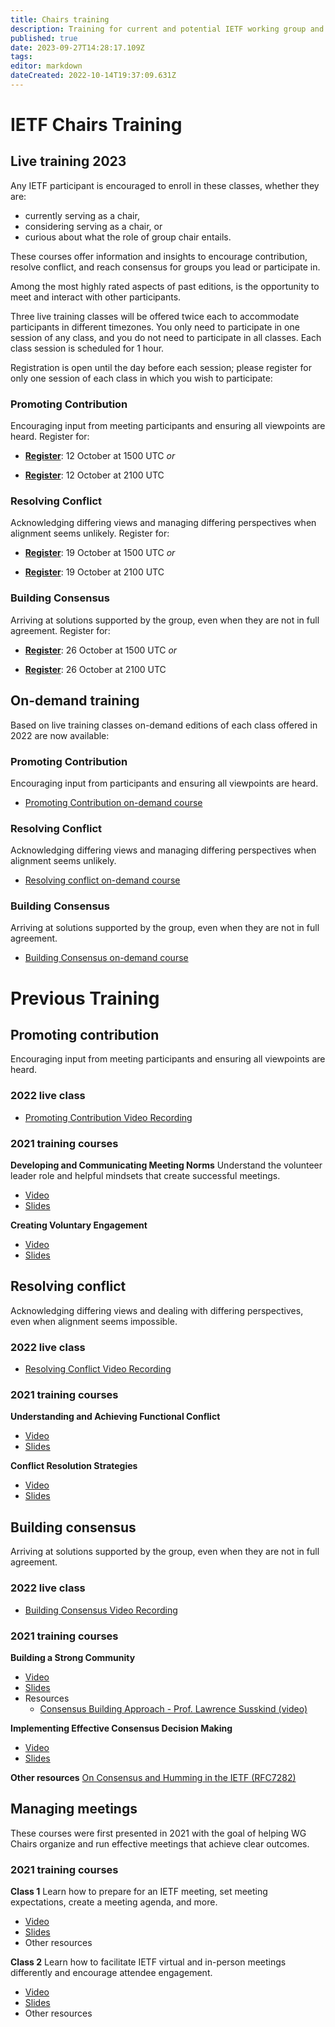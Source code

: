 ```yaml
---
title: Chairs training
description: Training for current and potential IETF working group and IRTF research group chairs and leadership
published: true
date: 2023-09-27T14:28:17.109Z
tags: 
editor: markdown
dateCreated: 2022-10-14T19:37:09.631Z
---
```


# IETF Chairs Training

## Live training 2023

Any IETF participant is encouraged to enroll in these classes, whether they are:
+ currently serving as a chair, 
+ considering serving as a chair, or 
+ curious about what the role of group chair entails.

These courses offer information and insights to encourage contribution, resolve conflict, and reach consensus for groups you lead or participate in. 

Among the most highly rated aspects of past editions, is the opportunity to meet and interact with other participants.


Three live training classes will be offered twice each to accommodate participants in different timezones. You only need to participate in one session of any class, and you do not need to participate in all classes. Each class session is scheduled for 1 hour.

Registration is open until the day before each session; please register for only one session of each class in which you wish to participate:

### Promoting Contribution
Encouraging input from meeting participants and ensuring all viewpoints are heard. Register for:

+ [**Register**](https://ietf.zoom.us/meeting/register/tZAlcOqhrjstGtPy-v2wdRsWNHcBdjvrpiuw): 12 October at 1500 UTC 
*or*

+  [**Register**](https://ietf.zoom.us/meeting/register/tZcsdeuqqTguE9RVi247r7y1KnkJCTEOSjcL): 12 October at 2100 UTC

### Resolving Conflict
Acknowledging differing views and managing differing perspectives when alignment seems unlikely. Register for:

+  [**Register**](https://ietf.zoom.us/meeting/register/tZMvceGqrzosGt0zTbhAm8NlUoQA_dNBfAc0): 19 October at 1500 UTC
*or*

+ [**Register**](https://ietf.zoom.us/meeting/register/tZYldeqtqT8sGtLE8KzgbvZx1e60DeVEWOim): 19 October at 2100 UTC

### Building Consensus
Arriving at solutions supported by the group, even when they are not in full agreement. Register for:

+ [**Register**](https://ietf.zoom.us/meeting/register/tZYqfuyqqz8rGdISkoMSz9UL5xohry-guCh0): 26 October at 1500 UTC
*or*

+ [**Register**](https://ietf.zoom.us/meeting/register/tZMsdeqopjgrGtdk8JWFX8uc1LFXPKvdDtPC): 26 October at 2100 UTC

## On-demand training
Based on live training classes on-demand editions of each class offered in 2022 are now available:

### Promoting Contribution
Encouraging input from participants and ensuring all viewpoints are heard.
+ [Promoting Contribution on-demand course](https://youtube.com/playlist?list=PLC86T-6ZTP5iTiMKBfWp_X7Gxd7FuIQc1) 

### Resolving Conflict
Acknowledging differing views and managing differing perspectives when alignment seems unlikely.
+ [Resolving conflict on-demand course](https://youtube.com/playlist?list=PLC86T-6ZTP5hAKaL-3tprs5hplKgnulGE)

### Building Consensus
Arriving at solutions supported by the group, even when they are not in full agreement.
+ [Building Consensus on-demand course](https://youtube.com/playlist?list=PLC86T-6ZTP5jkLJomiSm4Qjn-TsPw782z)

# Previous Training

## Promoting contribution
Encouraging input from meeting participants and ensuring all viewpoints are heard.

### 2022 live class
+ [Promoting Contribution Video Recording](https://youtu.be/9ddD6ltSdqg)

### 2021 training courses
**Developing and Communicating Meeting Norms**
Understand the volunteer leader role and helpful mindsets that create successful meetings.
+ [Video](https://youtu.be/2ApFp4Ny1qY)
+ [Slides](https://drive.google.com/file/d/1UkCqchO5oHz15xIzrKHF2Wd9-b3P-mI5/view?usp=sharing)

**Creating Voluntary Engagement**
+ [Video](https://youtu.be/vpK6EZ1RLhY)
+ [Slides](https://drive.google.com/file/d/10ydghtWb3L6LPQP0qDiz4Af0UKt329jL/view?usp=sharing)

## Resolving conflict
Acknowledging differing views and dealing with differing  perspectives, even when alignment seems impossible.

### 2022 live class
+ [Resolving Conflict Video Recording](https://youtu.be/JY81vbrBk1Q)

### 2021 training courses
**Understanding and Achieving Functional Conflict**
+ [Video](https://youtu.be/j7oX5qWIyPk)
+ [Slides](https://drive.google.com/file/d/14KFkHuMk8zCQUztzjTdVCP_5LSYgjGqP/view?usp=sharing)

**Conflict Resolution Strategies**
+ [Video](https://youtu.be/dt-tC287Hh4)
+ [Slides](https://drive.google.com/open?id=16A7mlbem69-2LqU5wiixi0cLFosJ_hS5&authuser=chrisgloede%40gmail.com&usp=drive_fs)

## Building consensus
Arriving at solutions supported by the group, even when they are not in full agreement.

### 2022 live class
+ [Building Consensus Video Recording](https://youtu.be/mN6SBrX9KjI)

### 2021 training courses
**Building a Strong Community**
+ [Video](https://youtu.be/N4gfFgdRIQA)
+ [Slides](https://drive.google.com/file/d/1-U9s5dTiCy07ueh4wdVF-mKUNbte04NN/view?usp=sharing)
+ Resources
	+ [Consensus Building Approach - Prof. Lawrence Susskind (video)](https://youtu.be/NTjEqek1D5E)

**Implementing  Effective Consensus Decision Making**
+ [Video](https://youtu.be/vpK6EZ1RLhY?t=120)
+ [Slides](https://drive.google.com/file/d/10EEWLSDoqKe-Y85XK0p6kgGhsnTQchP6/view?usp=sharing)

**Other resources**
[On Consensus and Humming in the IETF (RFC7282)](https://www.rfc-editor.org/rfc/rfc7282.html)

## Managing meetings
These courses were first presented in 2021 with the goal of helping WG Chairs organize and run effective meetings that achieve clear outcomes.

### 2021 training courses
**Class 1**
Learn how to prepare for an IETF meeting, set meeting expectations, create a meeting agenda, and more.
+ [Video](https://youtu.be/xMCF4aI1b2k)
+ [Slides](https://drive.google.com/open?id=1TdypL5qbTzQPZPRpsTo--7CibhoNlLId)
+ Other resources

**Class 2**
Learn how to facilitate IETF virtual and in-person meetings differently and encourage attendee engagement.
+ [Video](https://youtu.be/p1FxGxmoZXM)
+ [Slides](https://drive.google.com/open?id=1crVfe4n17mQ7Q5AsCrdcUZDzdLmJ1Sop)
+ Other resources